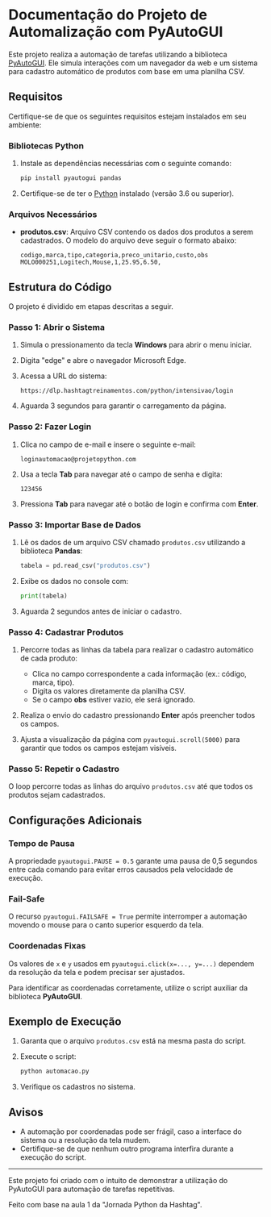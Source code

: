 # Documentação do Projeto de Automalização com PyAutoGUI

Este projeto realiza a automação de tarefas utilizando a biblioteca [PyAutoGUI](https://pyautogui.readthedocs.io/). Ele simula interações com um navegador da web e um sistema para cadastro automático de produtos com base em uma planilha CSV.

## Requisitos

Certifique-se de que os seguintes requisitos estejam instalados em seu ambiente:

### Bibliotecas Python

1. Instale as dependências necessárias com o seguinte comando:

   ```bash
   pip install pyautogui pandas
   ```

2. Certifique-se de ter o [Python](https://www.python.org/downloads/) instalado (versão 3.6 ou superior).

### Arquivos Necessários

- **produtos.csv**: Arquivo CSV contendo os dados dos produtos a serem cadastrados. O modelo do arquivo deve seguir o formato abaixo:
  ```csv
  codigo,marca,tipo,categoria,preco_unitario,custo,obs
  MOLO000251,Logitech,Mouse,1,25.95,6.50,
  ```

## Estrutura do Código

O projeto é dividido em etapas descritas a seguir.

### Passo 1: Abrir o Sistema

1. Simula o pressionamento da tecla **Windows** para abrir o menu iniciar.

2. Digita "edge" e abre o navegador Microsoft Edge.

3. Acessa a URL do sistema:

   ```
   https://dlp.hashtagtreinamentos.com/python/intensivao/login
   ```

4. Aguarda 3 segundos para garantir o carregamento da página.

### Passo 2: Fazer Login

1. Clica no campo de e-mail e insere o seguinte e-mail:

   ```
   loginautomacao@projetopython.com
   ```

2. Usa a tecla **Tab** para navegar até o campo de senha e digita:

   ```
   123456
   ```

3. Pressiona **Tab** para navegar até o botão de login e confirma com **Enter**.

### Passo 3: Importar Base de Dados

1. Lê os dados de um arquivo CSV chamado `produtos.csv` utilizando a biblioteca **Pandas**:

   ```python
   tabela = pd.read_csv("produtos.csv")
   ```

2. Exibe os dados no console com:

   ```python
   print(tabela)
   ```

3. Aguarda 2 segundos antes de iniciar o cadastro.

### Passo 4: Cadastrar Produtos

1. Percorre todas as linhas da tabela para realizar o cadastro automático de cada produto:

   - Clica no campo correspondente a cada informação (ex.: código, marca, tipo).
   - Digita os valores diretamente da planilha CSV.
   - Se o campo **obs** estiver vazio, ele será ignorado.

2. Realiza o envio do cadastro pressionando **Enter** após preencher todos os campos.

3. Ajusta a visualização da página com `pyautogui.scroll(5000)` para garantir que todos os campos estejam visíveis.

### Passo 5: Repetir o Cadastro

O loop percorre todas as linhas do arquivo `produtos.csv` até que todos os produtos sejam cadastrados.

## Configurações Adicionais

### Tempo de Pausa

A propriedade `pyautogui.PAUSE = 0.5` garante uma pausa de 0,5 segundos entre cada comando para evitar erros causados pela velocidade de execução.

### Fail-Safe

O recurso `pyautogui.FAILSAFE = True` permite interromper a automação movendo o mouse para o canto superior esquerdo da tela.

### Coordenadas Fixas

Os valores de `x` e `y` usados em `pyautogui.click(x=..., y=...)` dependem da resolução da tela e podem precisar ser ajustados.

Para identificar as coordenadas corretamente, utilize o script auxiliar da biblioteca **PyAutoGUI**.

## Exemplo de Execução

1. Garanta que o arquivo `produtos.csv` está na mesma pasta do script.

2. Execute o script:

   ```bash
   python automacao.py
   ```

3. Verifique os cadastros no sistema.

## Avisos

- A automação por coordenadas pode ser frágil, caso a interface do sistema ou a resolução da tela mudem.
- Certifique-se de que nenhum outro programa interfira durante a execução do script.

---

Este projeto foi criado com o intuito de demonstrar a utilização do PyAutoGUI para automação de tarefas repetitivas.

Feito com base na aula 1 da "Jornada Python da Hashtag".
